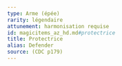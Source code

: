 ```yaml
---
type: Arme (épée)
rarity: légendaire
attunement: harmonisation requise
id: magicitems_az_hd.md#protectrice
title: Protectrice
alias: Defender
source: (CDC p179)
---
```


